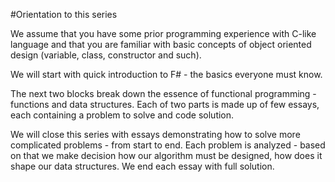 #Orientation to this series

We assume that you have some prior programming experience with C-like language and that you are familiar with basic concepts of object oriented design (variable, class, constructor and such).

We will start with quick introduction to F# - the basics everyone must know. 

The next two blocks break down the essence of functional programming - functions and data structures. Each of two parts is made up of few essays, each containing a problem to solve and code solution. 

We will close this series with essays demonstrating how to solve more complicated problems - from start to end. Each problem is analyzed - based on that we make decision how our algorithm must be designed, how does it shape our data structures. We end each essay with full solution.